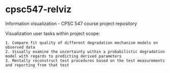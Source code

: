 # cpsc547-relviz
Information visualization - CPSC 547 course project repository

Visualization user tasks within project scope:

	1. Compare fit quality of different degradation mechanism models on observed data
	2. Visually examine the uncertainty within a probabilistic degradation model with regards to predicting derived parameters
  	3. Mentally reconstruct test procedures based on the test measurements and reporting from that test
